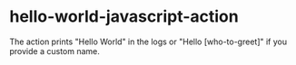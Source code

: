# hello-world-javascript-action
The action prints "Hello World" in the logs or "Hello [who-to-greet]" if you provide a custom name.
